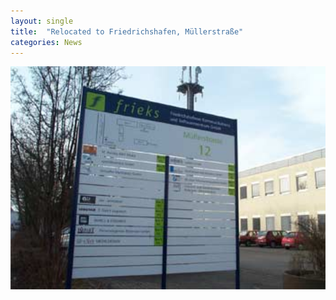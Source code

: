 ```yaml
---
layout: single
title:  "Relocated to Friedrichshafen, Müllerstraße"
categories: News
---
```

<img width="1024" alt="Friedrichshafen - Existenzgründerzentrum frieks" src="/assets/images/frieks-friedrichshafen.jpg">
